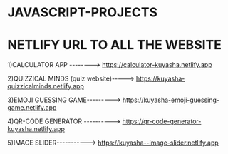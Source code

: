 # JAVASCRIPT-PROJECTS
# NETLIFY URL TO ALL THE WEBSITE


1)CALCULATOR APP --------> https://calculator-kuyasha.netlify.app 

2)QUIZZICAL MINDS (quiz website)-----> https://kuyasha-quizzicalminds.netlify.app

3)EMOJI GUESSING GAME---------> https://kuyasha-emoji-guessing-game.netlify.app

4)QR-CODE GENERATOR ----------> https://qr-code-generator-kuyasha.netlify.app

5)IMAGE SLIDER-----------> https://kuyasha--image-slider.netlify.app

